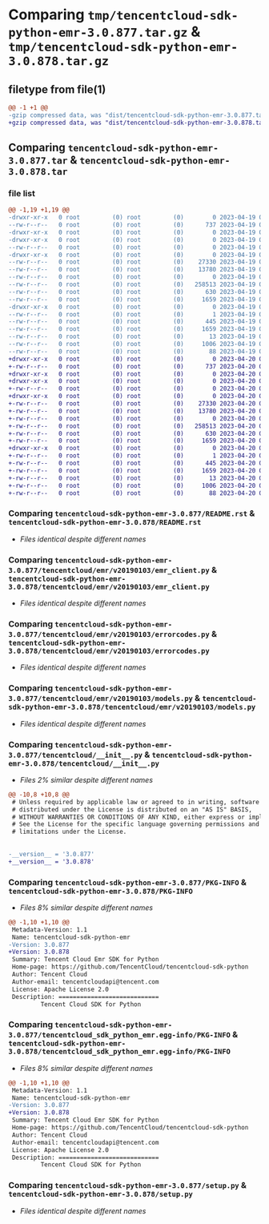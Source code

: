 # Comparing `tmp/tencentcloud-sdk-python-emr-3.0.877.tar.gz` & `tmp/tencentcloud-sdk-python-emr-3.0.878.tar.gz`

## filetype from file(1)

```diff
@@ -1 +1 @@
-gzip compressed data, was "dist/tencentcloud-sdk-python-emr-3.0.877.tar", last modified: Wed Apr 19 09:16:26 2023, max compression
+gzip compressed data, was "dist/tencentcloud-sdk-python-emr-3.0.878.tar", last modified: Thu Apr 20 00:28:25 2023, max compression
```

## Comparing `tencentcloud-sdk-python-emr-3.0.877.tar` & `tencentcloud-sdk-python-emr-3.0.878.tar`

### file list

```diff
@@ -1,19 +1,19 @@
-drwxr-xr-x   0 root         (0) root         (0)        0 2023-04-19 09:16:26.000000 tencentcloud-sdk-python-emr-3.0.877/
--rw-r--r--   0 root         (0) root         (0)      737 2023-04-19 09:16:26.000000 tencentcloud-sdk-python-emr-3.0.877/README.rst
-drwxr-xr-x   0 root         (0) root         (0)        0 2023-04-19 09:16:26.000000 tencentcloud-sdk-python-emr-3.0.877/tencentcloud/
-drwxr-xr-x   0 root         (0) root         (0)        0 2023-04-19 09:16:26.000000 tencentcloud-sdk-python-emr-3.0.877/tencentcloud/emr/
--rw-r--r--   0 root         (0) root         (0)        0 2023-04-19 09:16:26.000000 tencentcloud-sdk-python-emr-3.0.877/tencentcloud/emr/__init__.py
-drwxr-xr-x   0 root         (0) root         (0)        0 2023-04-19 09:16:26.000000 tencentcloud-sdk-python-emr-3.0.877/tencentcloud/emr/v20190103/
--rw-r--r--   0 root         (0) root         (0)    27330 2023-04-19 09:16:26.000000 tencentcloud-sdk-python-emr-3.0.877/tencentcloud/emr/v20190103/emr_client.py
--rw-r--r--   0 root         (0) root         (0)    13780 2023-04-19 09:16:26.000000 tencentcloud-sdk-python-emr-3.0.877/tencentcloud/emr/v20190103/errorcodes.py
--rw-r--r--   0 root         (0) root         (0)        0 2023-04-19 09:16:26.000000 tencentcloud-sdk-python-emr-3.0.877/tencentcloud/emr/v20190103/__init__.py
--rw-r--r--   0 root         (0) root         (0)   258513 2023-04-19 09:16:26.000000 tencentcloud-sdk-python-emr-3.0.877/tencentcloud/emr/v20190103/models.py
--rw-r--r--   0 root         (0) root         (0)      630 2023-04-19 09:16:26.000000 tencentcloud-sdk-python-emr-3.0.877/tencentcloud/__init__.py
--rw-r--r--   0 root         (0) root         (0)     1659 2023-04-19 09:16:26.000000 tencentcloud-sdk-python-emr-3.0.877/PKG-INFO
-drwxr-xr-x   0 root         (0) root         (0)        0 2023-04-19 09:16:26.000000 tencentcloud-sdk-python-emr-3.0.877/tencentcloud_sdk_python_emr.egg-info/
--rw-r--r--   0 root         (0) root         (0)        1 2023-04-19 09:16:26.000000 tencentcloud-sdk-python-emr-3.0.877/tencentcloud_sdk_python_emr.egg-info/dependency_links.txt
--rw-r--r--   0 root         (0) root         (0)      445 2023-04-19 09:16:26.000000 tencentcloud-sdk-python-emr-3.0.877/tencentcloud_sdk_python_emr.egg-info/SOURCES.txt
--rw-r--r--   0 root         (0) root         (0)     1659 2023-04-19 09:16:26.000000 tencentcloud-sdk-python-emr-3.0.877/tencentcloud_sdk_python_emr.egg-info/PKG-INFO
--rw-r--r--   0 root         (0) root         (0)       13 2023-04-19 09:16:26.000000 tencentcloud-sdk-python-emr-3.0.877/tencentcloud_sdk_python_emr.egg-info/top_level.txt
--rw-r--r--   0 root         (0) root         (0)     1006 2023-04-19 09:16:26.000000 tencentcloud-sdk-python-emr-3.0.877/setup.py
--rw-r--r--   0 root         (0) root         (0)       88 2023-04-19 09:16:26.000000 tencentcloud-sdk-python-emr-3.0.877/setup.cfg
+drwxr-xr-x   0 root         (0) root         (0)        0 2023-04-20 00:28:25.000000 tencentcloud-sdk-python-emr-3.0.878/
+-rw-r--r--   0 root         (0) root         (0)      737 2023-04-20 00:28:25.000000 tencentcloud-sdk-python-emr-3.0.878/README.rst
+drwxr-xr-x   0 root         (0) root         (0)        0 2023-04-20 00:28:25.000000 tencentcloud-sdk-python-emr-3.0.878/tencentcloud/
+drwxr-xr-x   0 root         (0) root         (0)        0 2023-04-20 00:28:25.000000 tencentcloud-sdk-python-emr-3.0.878/tencentcloud/emr/
+-rw-r--r--   0 root         (0) root         (0)        0 2023-04-20 00:28:25.000000 tencentcloud-sdk-python-emr-3.0.878/tencentcloud/emr/__init__.py
+drwxr-xr-x   0 root         (0) root         (0)        0 2023-04-20 00:28:25.000000 tencentcloud-sdk-python-emr-3.0.878/tencentcloud/emr/v20190103/
+-rw-r--r--   0 root         (0) root         (0)    27330 2023-04-20 00:28:25.000000 tencentcloud-sdk-python-emr-3.0.878/tencentcloud/emr/v20190103/emr_client.py
+-rw-r--r--   0 root         (0) root         (0)    13780 2023-04-20 00:28:25.000000 tencentcloud-sdk-python-emr-3.0.878/tencentcloud/emr/v20190103/errorcodes.py
+-rw-r--r--   0 root         (0) root         (0)        0 2023-04-20 00:28:25.000000 tencentcloud-sdk-python-emr-3.0.878/tencentcloud/emr/v20190103/__init__.py
+-rw-r--r--   0 root         (0) root         (0)   258513 2023-04-20 00:28:25.000000 tencentcloud-sdk-python-emr-3.0.878/tencentcloud/emr/v20190103/models.py
+-rw-r--r--   0 root         (0) root         (0)      630 2023-04-20 00:28:25.000000 tencentcloud-sdk-python-emr-3.0.878/tencentcloud/__init__.py
+-rw-r--r--   0 root         (0) root         (0)     1659 2023-04-20 00:28:25.000000 tencentcloud-sdk-python-emr-3.0.878/PKG-INFO
+drwxr-xr-x   0 root         (0) root         (0)        0 2023-04-20 00:28:25.000000 tencentcloud-sdk-python-emr-3.0.878/tencentcloud_sdk_python_emr.egg-info/
+-rw-r--r--   0 root         (0) root         (0)        1 2023-04-20 00:28:25.000000 tencentcloud-sdk-python-emr-3.0.878/tencentcloud_sdk_python_emr.egg-info/dependency_links.txt
+-rw-r--r--   0 root         (0) root         (0)      445 2023-04-20 00:28:25.000000 tencentcloud-sdk-python-emr-3.0.878/tencentcloud_sdk_python_emr.egg-info/SOURCES.txt
+-rw-r--r--   0 root         (0) root         (0)     1659 2023-04-20 00:28:25.000000 tencentcloud-sdk-python-emr-3.0.878/tencentcloud_sdk_python_emr.egg-info/PKG-INFO
+-rw-r--r--   0 root         (0) root         (0)       13 2023-04-20 00:28:25.000000 tencentcloud-sdk-python-emr-3.0.878/tencentcloud_sdk_python_emr.egg-info/top_level.txt
+-rw-r--r--   0 root         (0) root         (0)     1006 2023-04-20 00:28:25.000000 tencentcloud-sdk-python-emr-3.0.878/setup.py
+-rw-r--r--   0 root         (0) root         (0)       88 2023-04-20 00:28:25.000000 tencentcloud-sdk-python-emr-3.0.878/setup.cfg
```

### Comparing `tencentcloud-sdk-python-emr-3.0.877/README.rst` & `tencentcloud-sdk-python-emr-3.0.878/README.rst`

 * *Files identical despite different names*

### Comparing `tencentcloud-sdk-python-emr-3.0.877/tencentcloud/emr/v20190103/emr_client.py` & `tencentcloud-sdk-python-emr-3.0.878/tencentcloud/emr/v20190103/emr_client.py`

 * *Files identical despite different names*

### Comparing `tencentcloud-sdk-python-emr-3.0.877/tencentcloud/emr/v20190103/errorcodes.py` & `tencentcloud-sdk-python-emr-3.0.878/tencentcloud/emr/v20190103/errorcodes.py`

 * *Files identical despite different names*

### Comparing `tencentcloud-sdk-python-emr-3.0.877/tencentcloud/emr/v20190103/models.py` & `tencentcloud-sdk-python-emr-3.0.878/tencentcloud/emr/v20190103/models.py`

 * *Files identical despite different names*

### Comparing `tencentcloud-sdk-python-emr-3.0.877/tencentcloud/__init__.py` & `tencentcloud-sdk-python-emr-3.0.878/tencentcloud/__init__.py`

 * *Files 2% similar despite different names*

```diff
@@ -10,8 +10,8 @@
 # Unless required by applicable law or agreed to in writing, software
 # distributed under the License is distributed on an "AS IS" BASIS,
 # WITHOUT WARRANTIES OR CONDITIONS OF ANY KIND, either express or implied.
 # See the License for the specific language governing permissions and
 # limitations under the License.
 
 
-__version__ = '3.0.877'
+__version__ = '3.0.878'
```

### Comparing `tencentcloud-sdk-python-emr-3.0.877/PKG-INFO` & `tencentcloud-sdk-python-emr-3.0.878/PKG-INFO`

 * *Files 8% similar despite different names*

```diff
@@ -1,10 +1,10 @@
 Metadata-Version: 1.1
 Name: tencentcloud-sdk-python-emr
-Version: 3.0.877
+Version: 3.0.878
 Summary: Tencent Cloud Emr SDK for Python
 Home-page: https://github.com/TencentCloud/tencentcloud-sdk-python
 Author: Tencent Cloud
 Author-email: tencentcloudapi@tencent.com
 License: Apache License 2.0
 Description: ============================
         Tencent Cloud SDK for Python
```

### Comparing `tencentcloud-sdk-python-emr-3.0.877/tencentcloud_sdk_python_emr.egg-info/PKG-INFO` & `tencentcloud-sdk-python-emr-3.0.878/tencentcloud_sdk_python_emr.egg-info/PKG-INFO`

 * *Files 8% similar despite different names*

```diff
@@ -1,10 +1,10 @@
 Metadata-Version: 1.1
 Name: tencentcloud-sdk-python-emr
-Version: 3.0.877
+Version: 3.0.878
 Summary: Tencent Cloud Emr SDK for Python
 Home-page: https://github.com/TencentCloud/tencentcloud-sdk-python
 Author: Tencent Cloud
 Author-email: tencentcloudapi@tencent.com
 License: Apache License 2.0
 Description: ============================
         Tencent Cloud SDK for Python
```

### Comparing `tencentcloud-sdk-python-emr-3.0.877/setup.py` & `tencentcloud-sdk-python-emr-3.0.878/setup.py`

 * *Files identical despite different names*


